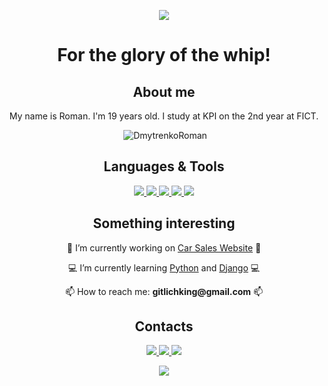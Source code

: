 <!-- PROFILE LOGO -->

<p align="center"><img src="https://github.com/Dmytrenko-Roman/pictures-gifs/blob/main/pictures/runes.ProfileREADME.png" /></p>
<h1 align="center">For the glory of the whip!</h1>

<!-- ABOUT ME -->

<h2 align="center">About me</h2>
<p align="center">My name is Roman. I'm 19 years old. I study at KPI on the 2nd year at FIСT.</p>
<p align="center">&nbsp;<img src="https://github-readme-stats.vercel.app/api?username=Dmytrenko-Roman&show_icons=true&locale=en&hide_border=true" alt="DmytrenkoRoman" /></p>

<!-- LANGUAGES AND TOOLS -->

<h2 align="center">Languages & Tools</h2>
<p align="center"> 
  <a href="https://www.python.org/" target="_blank">
    <img src="https://img.shields.io/badge/-Python-blue?style=for-the-badge&logo=python&logoColor=47C5FB"/>
  </a>
  <a href="https://developer.mozilla.org/ru/docs/Learn/JavaScript" target="_blank">
    <img src="https://img.shields.io/badge/-JS-blue?style=for-the-badge&logo=javascript&logoColor=yellow"/>
  </a>
  <a href="https://uk.wikipedia.org/wiki/.NET_Framework" target="_blank">
    <img src="https://img.shields.io/badge/-.NET-blue?style=for-the-badge&logo=.net&logoColor=black"/>
  </a>
  <a href="https://www.djangoproject.com/" target="_blank">
    <img src="https://img.shields.io/badge/-Django-blue?style=for-the-badge&logo=django&logoColor=green"/>
  </a>
  <a href="https://www.djangoproject.com/" target="_blank">
    <img src="https://img.shields.io/badge/-Docker-blue?style=for-the-badge&logo=docker&logoColor=white"/>
  </a>
 </p>
 
 <!-- SOMETHING INTERESTING -->
 
<h2 align="center">Something interesting</h2>
<p align="center">🔨 I’m currently working on <a href="https://github.com/DmytrenkoRoman/car-sales-website">Car Sales Website<a> 🔨</p>
<p align="center">💻 I’m currently learning <a href="https://www.python.org/">Python<a> and <a href="https://www.djangoproject.com/">Django<a> 💻</p>
<p align="center">📫 How to reach me: <strong>gitlichking@gmail.com</strong> 📫</p>
  
<!-- CONTACTS -->
 
<h2 align="center">Contacts</h2>
<p align="center">
<a href="https://mobile.twitter.com/antimagnet1c" target="_blank">
    <img src="https://img.shields.io/badge/-Twitter-blue?style=for-the-badge&logo=twitter&logoColor=white"/>
  </a>
<a href="https://www.linkedin.com/in/roman-dmytrenko-a80901210/" target="_blank">
    <img src="https://img.shields.io/badge/-Linkedin-blue?style=for-the-badge&logo=linkedin&logoColor=white"/>
  </a>
<a href="mailto:gitlichking@gmail.com" target="_blank">
    <img src="https://img.shields.io/badge/-Gmail-blue?style=for-the-badge&logo=gmail&logoColor=white"/>
  </a>
</p>

<p align="center"><img src="https://github.com/Dmytrenko-Roman/pictures-gifs/blob/main/gifs/arthas.ForAllREADMEs.gif" /></p>
